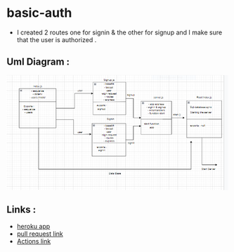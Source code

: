 # basic-auth

- I created 2 routes one for signin & the other for signup and I make sure that the user is authorized .



## Uml Diagram :

![image](./umldiagram.PNG)

## Links :
* [heroku app](https://basic-auth-deploy.herokuapp.com/)
* [pull request link](https://github.com/bushraAD98/basic-auth/pull/3)
* [ Actions link](https://github.com/bushraAD98/basic-auth/actions/runs/1947470108)

